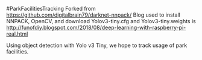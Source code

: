 #ParkFacilitiesTracking
Forked from https://github.com/digitalbrain79/darknet-nnpack/
Blog used to install NNPACK, OpenCV, and download Yolov3-tiny.cfg and Yolov3-tiny.weights is http://funofdiy.blogspot.com/2018/08/deep-learning-with-raspberry-pi-real.html

Using object detection with Yolo v3 Tiny, we hope to track usage of park facilities. 
